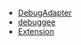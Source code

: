 * [DebugAdapter](Extension/README.md)
* [debuggee](debuggee/README.md)
* [Extension](Extension/README.md)

